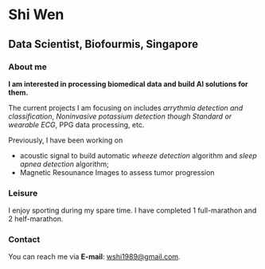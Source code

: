 # Shi Wen
## Data Scientist, Biofourmis, Singapore

### About me
**I am interested in processing biomedical data and build AI solutions for them.**

The current projects I am focusing on includes *arrythmia detection and classification*, *Noninvasive potassium detection though Standard or wearable ECG*, PPG data processing, etc.

Previously, I have been working on
- acoustic signal to build automatic *wheeze detection* algorithm and *sleep apnea detection* algorithm;
- Magnetic Resounance Images to assess tumor progression


### Leisure
I enjoy sporting during my spare time. I have completed 1 full-marathon and 2 helf-marathon.

### Contact
You can reach me via **E-mail**: wshi1989@gmail.com.
